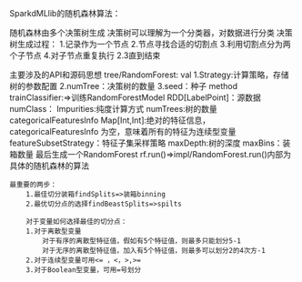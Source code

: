 SparkdMLlib的随机森林算法：

随机森林由多个决策树生成
决策树可以理解为一个分类器，对数据进行分类
决策树生成过程：
    1.记录作为一个节点
    2.节点寻找合适的切割点
    3.利用切割点分为两个子节点
    4.对子节点重复执行 2.3直到结束
    
主要涉及的API和源码思想
tree/RandomForest:
val
    1.Strategy:计算策略，存储树的参数配置
    2.numTree：决策树的数量
    3.seed：种子
method
trainClassifier:=>训练RandomForestModel
    RDD[LabelPoint]：源数据
    numClass：
    Impurities:纯度计算方式
    numTrees:树的数量
    categoricalFeaturesInfo Map[Int,Int]:绝对的特征信息，categoricalFeaturesInfo 为空，意味着所有的特征为连续型变量
    featureSubsetStrategy：特征子集采样策略
    maxDepth:树的深度
    maxBins：装箱数量
    最后生成一个RandomForest rf.run()=>impl/RandomForest.run()内部为具体的随机森林的算法
 
    
    最重要的两步：
        1.最佳切分装箱findSplits=>装箱binning
        2.最优切分点的选择findBeastSplits=>spilts
        
        对于变量如何选择最佳的切分点：
        1.对于离散型变量
            对于有序的离散型特征值，假如有5个特征值，则最多只能划分5-1
            对于无序的离散型特征值，加入有5个特征值，则最多可以划分2的4次方-1  
        2.对于连续型变量可用<= ，<，>,>=
        3.对于Boolean型变量，可用=号划分
    
    
